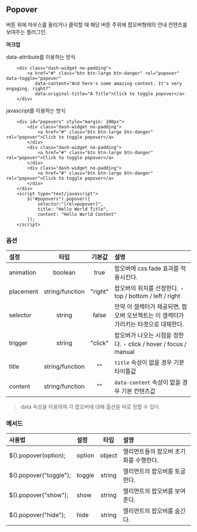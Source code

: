 <!--
layout: 'post'
section: 'Cornerstone Framework'
title: '팝오버'
outline: '버튼 위에 마우스를 올리거나 클릭할 때 해당 버튼 주위에 팝오버형태의 안내 컨텐츠를 보여주는 플러그인. data-attribute를 이용하는 방식. javascript를 이용하는 방식...'
date: '2012-11-16'
tagstr: 'widget'
order: '[4, 3, 6]'
thumbnail: '4.3.06.pop_over.png'
-->

## Popover
버튼 위에 마우스를 올리거나 클릭할 때 해당 버튼 주위에 팝오버형태의 안내 컨텐츠를 보여주는 플러그인.

__마크업__

data-attribute를 이용하는 방식


``` cm
    <div class="dash-widget no-padding">
        <a href="#" class="btn btn-large btn-danger" rel="popover" data-toggle="popover"
           data-content="And here's some amazing content. It's very engaging. right?"
           data-original-title="A Title">Click to toggle popover</a>
    </div>
```

javascript를 이용하는 방식

``` cm
    <div id="popovers" style="margin: 100px">
        <div class="dash-widget no-padding">
            <a href="#" class="btn btn-large btn-danger" rel="popover">Click to toggle popover</a>
        </div>
        <div class="dash-widget no-padding">
            <a href="#" class="btn btn-large btn-danger" rel="popover">Click to toggle popover</a>
        </div>
        <div class="dash-widget no-padding">
            <a href="#" class="btn btn-large btn-danger" rel="popover">Click to toggle popover</a>
        </div>
    </div>
    <script type="text/javascript">
        $("#popovers").popover({
            selector:"[rel=popover]",
            title: "Hello World Title",
            content: "Hello World Content"
        });
    </script>
```

### 옵션
설정 | 타입 | 기본값 | 설명
:-- | :-: | :-: | :--
animation | boolean | true | 팝오버에 css fade 효과를 적용시킨다.
placement | string/function | "right" | 팝오버의 위치를 선정한다. - top / bottom / left / right
selector | string | false | 만약 이 셀렉터가 제공되면, 팝오버 오브젝트는 이 셀렉터가 가리키는 타겟으로 대체한다.
trigger | string | "click" | 팝오버가 나오는 시점을 정한다. - click / hover / focus / manual
title | string/function | "" | `title` 속성이 없을 경우 기본 타이틀값
content | string/function | "" | `data-content` 속성이 없을 경우 기본 컨텐츠값


> data 속성을 이용하여 각 팝오버에 대해 옵션을 따로 정할 수 있다.

### 메서드

사용법 | 설정 | 타입 | 설명
:-- | :-- | :-: | :--
$().popover(option); | option | object | 엘리먼트들의 팝오버 초기화를 수행한다.
$().popover("toggle"); | toggle | string | 엘리먼트의 팝오버를 토글한다.
$().popover("show"); | show | string | 엘리먼트의 팝오버를 보여준다.
$().popover("hide"); | hide | string | 엘리먼트의 팝오버를 숨긴다.